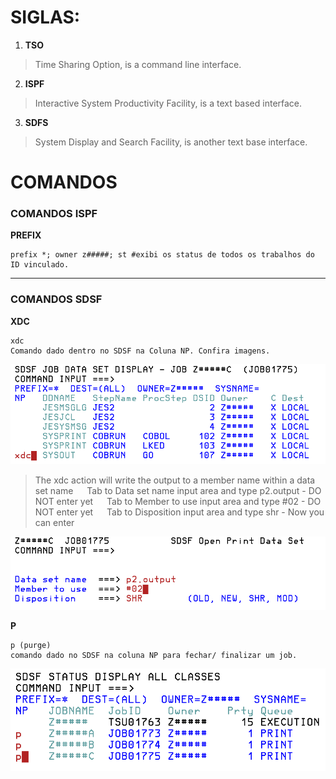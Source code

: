 # SIGLAS:

1. **TSO**
> Time Sharing Option, is a command line interface.

2. **ISPF**
> Interactive System Productivity Facility, is a text based interface.

3. **SDFS**
> System Display and Search Facility, is another text base interface.

# COMANDOS

### COMANDOS ISPF

**PREFIX**

    prefix *; owner z#####; st #exibi os status de todos os trabalhos do ID vinculado.

_______________________________________________________________

### COMANDOS SDSF

**XDC**

    xdc
    Comando dado dentro no SDSF na Coluna NP. Confira imagens.
    
![](https://github.com/ThreeDP/MTM/blob/master/MTM_img/xdc_01.png)

> The xdc action will write the output to a member name within a data set name
  Tab to Data set name input area and type p2.output - DO NOT enter yet
  Tab to Member to use input area and type #02 - DO NOT enter yet
  Tab to Disposition input area and type shr - Now you can enter
  
![](https://github.com/ThreeDP/MTM/blob/master/MTM_img/xdc_02.png)

**P**

    p (purge)
    comando dado no SDSF na coluna NP para fechar/ finalizar um job.

![](https://github.com/ThreeDP/MTM/blob/master/MTM_img/purge.png)
    
